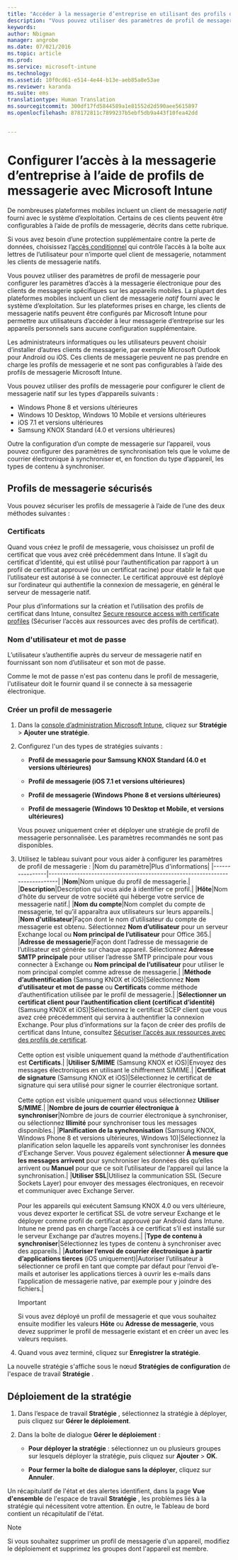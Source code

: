 ```yaml
---
title: "Accéder à la messagerie d’entreprise en utilisant des profils de messagerie | Microsoft Intune"
description: "Vous pouvez utiliser des paramètres de profil de messagerie pour configurer les paramètres d’accès à la messagerie électronique pour des clients de messagerie spécifiques sur les appareils mobiles."
keywords: 
author: Nbigman
manager: angrobe
ms.date: 07/021/2016
ms.topic: article
ms.prod: 
ms.service: microsoft-intune
ms.technology: 
ms.assetid: 10f0cd61-e514-4e44-b13e-aeb85a8e53ae
ms.reviewer: karanda
ms.suite: ems
translationtype: Human Translation
ms.sourcegitcommit: 300df17fd5844589a1e81552d2d590aee5615897
ms.openlocfilehash: 878172811c7899237b5ebf5db9a443f10fea42dd


---
```


# Configurer l’accès à la messagerie d’entreprise à l’aide de profils de messagerie avec Microsoft Intune
De nombreuses plateformes mobiles incluent un client de messagerie *natif* fourni avec le système d’exploitation.  Certains de ces clients peuvent être configurables à l’aide de profils de messagerie, décrits dans cette rubrique.

Si vous avez besoin d’une protection supplémentaire contre la perte de données, choisissez l’[accès conditionnel](restrict-access-to-email-and-o365-services-with-microsoft-intune.md) qui contrôle l’accès à la boîte aux lettres de l’utilisateur pour n’importe quel client de messagerie, notamment les clients de messagerie natifs.

Vous pouvez utiliser des paramètres de profil de messagerie pour configurer les paramètres d’accès à la messagerie électronique pour des clients de messagerie spécifiques sur les appareils mobiles. La plupart des plateformes mobiles incluent un client de messagerie *natif* fourni avec le système d’exploitation.  Sur les plateformes prises en charge, les clients de messagerie natifs peuvent être configurés par Microsoft Intune pour permettre aux utilisateurs d’accéder à leur messagerie d’entreprise sur les appareils personnels sans aucune configuration supplémentaire.  

Les administrateurs informatiques ou les utilisateurs peuvent choisir d’installer d’autres clients de messagerie, par exemple Microsoft Outlook pour Android ou iOS.  Ces clients de messagerie peuvent ne pas prendre en charge les profils de messagerie et ne sont pas configurables à l’aide des profils de messagerie Microsoft Intune.  

Vous pouvez utiliser des profils de messagerie pour configurer le client de messagerie natif sur les types d’appareils suivants :
-   Windows Phone 8 et versions ultérieures
-   Windows 10 Desktop, Windows 10 Mobile et versions ultérieures
-   iOS 7.1 et versions ultérieures
-   Samsung KNOX Standard (4.0 et versions ultérieures)


Outre la configuration d’un compte de messagerie sur l’appareil, vous pouvez configurer des paramètres de synchronisation tels que le volume de courrier électronique à synchroniser et, en fonction du type d’appareil, les types de contenu à synchroniser.

## Profils de messagerie sécurisés
Vous pouvez sécuriser les profils de messagerie à l’aide de l’une des deux méthodes suivantes :

### Certificats
Quand vous créez le profil de messagerie, vous choisissez un profil de certificat que vous avez créé précédemment dans Intune. Il s’agit du certificat d’identité, qui est utilisé pour l’authentification par rapport à un profil de certificat approuvé (ou un certificat racine) pour établir le fait que l’utilisateur est autorisé à se connecter. Le certificat approuvé est déployé sur l’ordinateur qui authentifie la connexion de messagerie, en général le serveur de messagerie natif.

Pour plus d’informations sur la création et l’utilisation des profils de certificat dans Intune, consultez [Secure resource access with certificate profiles](secure-resource-access-with-certificate-profiles.md) (Sécuriser l’accès aux ressources avec des profils de certificat).

### Nom d'utilisateur et mot de passe
L’utilisateur s’authentifie auprès du serveur de messagerie natif en fournissant son nom d’utilisateur et son mot de passe.

Comme le mot de passe n'est pas contenu dans le profil de messagerie, l'utilisateur doit le fournir quand il se connecte à sa messagerie électronique.

### Créer un profil de messagerie

1.  Dans la [console d’administration Microsoft Intune](https://manage.microsoft.com), cliquez sur **Stratégie** &gt; **Ajouter une stratégie**.

2.  Configurez l'un des types de stratégies suivants :

    -   **Profil de messagerie pour Samsung KNOX Standard (4.0 et versions ultérieures)**

    -   **Profil de messagerie (iOS 7.1 et versions ultérieures)**

    -   **Profil de messagerie (Windows Phone 8 et versions ultérieures)**

    -   **Profil de messagerie (Windows 10 Desktop et Mobile, et versions ultérieures)**

    Vous pouvez uniquement créer et déployer une stratégie de profil de messagerie personnalisée. Les paramètres recommandés ne sont pas disponibles.

3.  Utilisez le tableau suivant pour vous aider à configurer les paramètres de profil de messagerie :
    |Nom du paramètre|Plus d'informations|
    |----------------|-----------------------------------------------------------------------------|
    |**Nom**|Nom unique du profil de messagerie.|
    |**Description**|Description qui vous aide à identifier ce profil.|
    |**Hôte**|Nom d’hôte du serveur de votre société qui héberge votre service de messagerie natif.|
    |**Nom du compte**|Nom complet du compte de messagerie, tel qu’il apparaîtra aux utilisateurs sur leurs appareils.|
    |**Nom d'utilisateur**|Façon dont le nom d’utilisateur du compte de messagerie est obtenu. Sélectionnez **Nom d’utilisateur** pour un serveur Exchange local ou **Nom principal de l’utilisateur** pour Office 365.|
    |**Adresse de messagerie**|Façon dont l’adresse de messagerie de l’utilisateur est générée sur chaque appareil. Sélectionnez **Adresse SMTP principale** pour utiliser l’adresse SMTP principale pour vous connecter à Exchange ou **Nom principal de l’utilisateur** pour utiliser le nom principal complet comme adresse de messagerie.|
    |**Méthode d’authentification** (Samsung KNOX et iOS)|Sélectionnez **Nom d’utilisateur et mot de passe** ou **Certificats** comme méthode d’authentification utilisée par le profil de messagerie.|
    |**Sélectionner un certificat client pour l’authentification client (certificat d’identité)** (Samsung KNOX et iOS)|Sélectionnez le certificat SCEP client que vous avez créé précédemment qui servira à authentifier la connexion Exchange. Pour plus d’informations sur la façon de créer des profils de certificat dans Intune, consultez [Sécuriser l’accès aux ressources avec des profils de certificat](secure-resource-access-with-certificate-profiles.md).<br /><br />Cette option est visible uniquement quand la méthode d'authentification est **Certificats**.|
    |**Utiliser S/MIME** (Samsung KNOX et iOS)|Envoyez des messages électroniques en utilisant le chiffrement S/MIME.|
    |**Certificat de signature** (Samsung KNOX et iOS)|Sélectionnez le certificat de signature qui sera utilisé pour signer le courrier électronique sortant.<br /><br />Cette option est visible uniquement quand vous sélectionnez **Utiliser S/MIME**.|
    |**Nombre de jours de courrier électronique à synchroniser**|Nombre de jours de courrier électronique à synchroniser, ou sélectionnez **Illimité** pour synchroniser tous les messages disponibles.|
    |**Planification de la synchronisation** (Samsung KNOX, Windows Phone 8 et versions ultérieures, Windows 10)|Sélectionnez la planification selon laquelle les appareils vont synchroniser les données d'Exchange Server. Vous pouvez également sélectionner **À mesure que les messages arrivent** pour synchroniser les données dès qu’elles arrivent ou **Manuel** pour que ce soit l’utilisateur de l’appareil qui lance la synchronisation.|
    |**Utiliser SSL**|Utilisez la communication SSL (Secure Sockets Layer) pour envoyer des messages électroniques, en recevoir et communiquer avec Exchange Server.<br /><br />Pour les appareils qui exécutent Samsung KNOX 4.0 ou vers ultérieure, vous devez exporter le certificat SSL de votre serveur Exchange et le déployer comme profil de certificat approuvé par Android dans Intune. Intune ne prend pas en charge l’accès à ce certificat s’il est installé sur le serveur Exchange par d’autres moyens.|
    |**Type de contenu à synchroniser**|Sélectionnez les types de contenu à synchroniser avec des appareils.|
    |**Autoriser l’envoi de courrier électronique à partir d’applications tierces** (iOS uniquement)|Autoriser l’utilisateur à sélectionner ce profil en tant que compte par défaut pour l’envoi d’e-mails et autoriser les applications tierces à ouvrir les e-mails dans l’application de messagerie native, par exemple pour y joindre des fichiers.|

    > [!IMPORTANT]
    > Si vous avez déployé un profil de messagerie et que vous souhaitez ensuite modifier les valeurs **Hôte** ou **Adresse de messagerie**, vous devez supprimer le profil de messagerie existant et en créer un avec les valeurs requises.

4.  Quand vous avez terminé, cliquez sur **Enregistrer la stratégie**.

La nouvelle stratégie s'affiche sous le nœud **Stratégies de configuration** de l'espace de travail **Stratégie** .

## Déploiement de la stratégie

1.  Dans l’espace de travail **Stratégie** , sélectionnez la stratégie à déployer, puis cliquez sur **Gérer le déploiement**.

2.  Dans la boîte de dialogue **Gérer le déploiement** :

    -   **Pour déployer la stratégie** : sélectionnez un ou plusieurs groupes sur lesquels déployer la stratégie, puis cliquez sur **Ajouter** &gt; **OK**.

    -   **Pour fermer la boîte de dialogue sans la déployer**, cliquez sur **Annuler**.

Un récapitulatif de l'état et des alertes identifient, dans la page **Vue d'ensemble** de l'espace de travail **Stratégie** , les problèmes liés à la stratégie qui nécessitent votre attention. En outre, le Tableau de bord contient un récapitulatif de l'état.

> [!NOTE]
> Si vous souhaitez supprimer un profil de messagerie d'un appareil, modifiez le déploiement et supprimez les groupes dont l'appareil est membre.



<!--HONumber=Jul16_HO4-->


